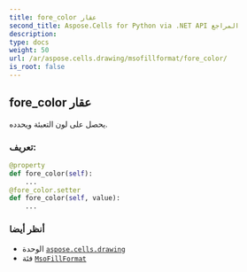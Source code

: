 ```yaml
---
title: fore_color عقار
second_title: Aspose.Cells for Python via .NET API المراجع
description:
type: docs
weight: 50
url: /ar/aspose.cells.drawing/msofillformat/fore_color/
is_root: false
---
```

##  fore_color عقار

يحصل على لون التعبئة ويحدده.
###  تعريف:
```python
@property
def fore_color(self):
    ...
@fore_color.setter
def fore_color(self, value):
    ...
```

###  أنظر أيضا
* الوحدة [`aspose.cells.drawing`](../../)
* فئة [`MsoFillFormat`](/cells/python-net/ar/aspose.cells.drawing/msofillformat)
